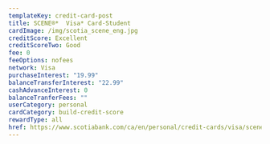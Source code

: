 ```yaml
---
templateKey: credit-card-post
title: SCENE®*  Visa* Card-Student
cardImage: /img/scotia_scene_eng.jpg
creditScore: Excellent
creditScoreTwo: Good
fee: 0
feeOptions: nofees
network: Visa
purchaseInterest: "19.99"
balanceTransferInterest: "22.99"
cashAdvanceInterest: 0
balanceTranferFees: ""
userCategory: personal
cardCategory: build-credit-score
rewardType: all
href: https://www.scotiabank.com/ca/en/personal/credit-cards/visa/scene-student-card.html
---
```

